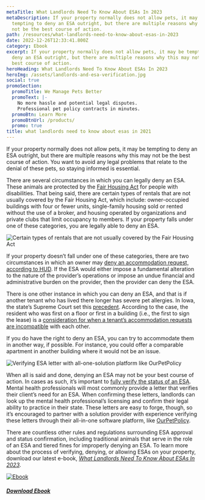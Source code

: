```yaml
---
metaTitle: What Landlords Need To Know About ESAs In 2023
metaDescription: If your property normally does not allow pets, it may be
  tempting to deny an ESA outright, but there are multiple reasons why this may
  not be the best course of action.
path: /resources/what-landlords-need-to-know-about-esas-in-2023
date: 2022-12-26T12:33:41.800Z
category: Ebook
excerpt: If your property normally does not allow pets, it may be tempting to
  deny an ESA outright, but there are multiple reasons why this may not be the
  best course of action.
heroHeading: What Landlords Need To Know About ESAs In 2023
heroImg: /assets/landlords-and-esa-verification.jpg
social: true
promoSection:
  promoTitle: We Manage Pets Better​
  promoText: |-
    No more hassle and potential legal disputes.
    Professional pet policy contracts in minutes.
  promoBtn: Learn More
  promoBtnUrl: /products/
  promo: true
title: what landlords need to know about esas in 2021
---
```

If your property normally does not allow pets, it may be tempting to deny an ESA outright, but there are multiple reasons why this may not be the best course of action. You want to avoid any legal problems that relate to the denial of these pets, so staying informed is essential.

There are several circumstances in which you can legally deny an ESA. These animals are protected by the [Fair Housing Act](https://www.hud.gov/sites/documents/FHEO_BOOKLET_ENG.PDF) for people with disabilities. That being said, there are certain types of rentals that are not usually covered by the Fair Housing Act, which include: owner-occupied buildings with four or fewer units, single-family housing sold or rented without the use of a broker, and housing operated by organizations and private clubs that limit occupancy to members. If your property falls under one of these categories, you are legally able to deny an ESA.

![Certain types of rentals that are not usually covered by the Fair Housing Act](/assets/fair-housing-act1.jpeg "Fair Housing Act")

If your property doesn’t fall under one of these categories, there are two circumstances in which an owner may [deny an accommodation request, according to HUD](https://www.google.com/url?q=https://landlordtech.com/resources/heres-how-an-esa-hud-sting-cost-this-property-manager&sa=D&source=docs&ust=1671694492877051&usg=AOvVaw1pjjx8HFmL-ZSy5pMGGMJi). If the ESA would either impose a fundamental alteration to the nature of the provider’s operations or impose an undue financial and administrative burden on the provider, then the provider can deny the ESA.

There is one other instance in which you can deny an ESA, and that is if another tenant who has lived there longer has severe pet allergies. In Iowa, the state’s Supreme Court set this [precedent](https://cdn.radioiowa.com/wp-content/uploads/2020/06/Supreme-Court-Allergies-Ruling-PDF.pdf). According to the case, the resident who was first on a floor or first in a building (i.e., the first to sign the lease) is a [consideration for when a tenant’s accommodation requests are incompatible](https://www.google.com/url?q=https://landlordtech.com/resources/considerations-tenants-make-when-choosing-a-rental&sa=D&source=docs&ust=1671694492912614&usg=AOvVaw38DtCwmHCD87fcf9bfZsKu) with each other.

If you do have the right to deny an ESA, you can try to accommodate them in another way, if possible. For instance, you could offer a comparable apartment in another building where it would not be an issue.

![Verifying ESA letter with all-one-solution platform like OurPetPolicy](/assets/verifying-esa-letters-768x432.jpeg "Verifying ESA letter")

When all is said and done, denying an ESA may not be your best course of action. In cases as such, it’s important to [fully verify the status of an ESA](https://www.google.com/url?q=https://landlordtech.com/resources/the-opportunity-cost-of-not-verifying-tenant-esa-etters&sa=D&source=docs&ust=1671694492876145&usg=AOvVaw0-xgYaO6RCcqROQCAYSv-9). Mental health professionals will most commonly provide a letter that verifies their client’s need for an ESA. When confirming these letters, landlords can look up the mental health professional’s licensing and confirm their legal ability to practice in their state. These letters are easy to forge, though, so it’s encouraged to partner with a solution provider with experience verifying these letters through their all-in-one software platform, like [OurPetPolicy](https://landlordtech.com/products).

There are countless other rules and regulations surrounding ESA approval and status confirmation, including traditional animals that serve in the role of an ESA and tiered fines for improperly denying an ESA. To learn more about the process of verifying, denying, or allowing ESAs on your property, download our latest e-book, *[What Landlords Need To Know About ESAs In 2023](https://landlordtech.com/assets/ourpetpolicy_landlords_esas_ebook.pdf)*.

[![Ebook](/assets/landlord_esas_2023_ebook.png "Ebook")](https://landlordtech.com/assets/ourpetpolicy_landlords_esas_ebook.pdf)

###### **[Download Ebook](https://landlordtech.com/assets/ourpetpolicy_landlords_esas_ebook.pdf)**